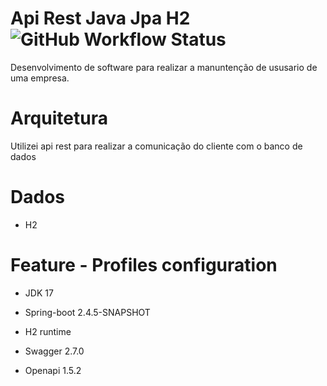 # Api Rest Java Jpa H2 ![GitHub Workflow Status](https://img.shields.io/github/actions/workflow/status/alexjosesilva/api-rest-java-jpa-h2/maven)

Desenvolvimento de software para realizar a manuntenção de ususario de uma empresa.

# Arquitetura
   Utilizei api rest para realizar a comunicação do cliente com o banco de dados
   

# Dados
  - H2
  
# Feature - Profiles configuration

- JDK 17

- Spring-boot 2.4.5-SNAPSHOT

- H2 runtime

- Swagger 2.7.0

- Openapi 1.5.2

